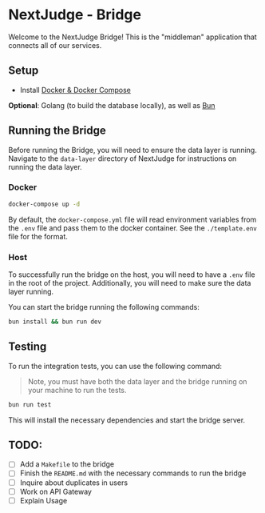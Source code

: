 # NextJudge - Bridge

Welcome to the NextJudge Bridge! This is the "middleman" application that connects all of our services.

## Setup

- Install [Docker & Docker Compose](https://www.docker.com/products/docker-desktop)


**Optional**: Golang (to build the database locally), as well as [Bun](https://bun.sh)

## Running the Bridge

Before running the Bridge, you will need to ensure the data layer is running. Navigate to the `data-layer` directory of NextJudge for instructions on running the data layer.

### Docker

```sh
docker-compose up -d
```

By default, the `docker-compose.yml` file will read environment variables from the `.env` file and pass them to the docker container. See the `./template.env` file for the format.

### Host

To successfully run the bridge on the host, you will need to have a `.env` file in the root of the project. Additionally, you will need to make sure the data layer running.

You can start the bridge running the following commands:

```bash
bun install && bun run dev
```

## Testing

To run the integration tests, you can use the following command:

> Note, you must have both the data layer and the bridge running on your machine to run the tests.

```bash
bun run test
```

This will install the necessary dependencies and start the bridge server.

## TODO:

- [ ] Add a `Makefile` to the bridge
- [ ] Finish the `README.md` with the necessary commands to run the bridge
- [ ] Inquire about duplicates in users
- [ ] Work on API Gateway
- [ ] Explain Usage
